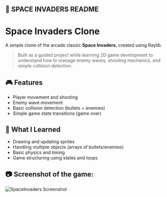 ## 🚀 SPACE INVADERS README

# Space Invaders Clone

A simple clone of the arcade classic **Space Invaders**, created using Raylib.

> Built as a guided project while learning 2D game development to understand how to manage enemy waves, shooting mechanics, and simple collision detection.

## 🎮 Features
- Player movement and shooting
- Enemy wave movement
- Basic collision detection (bullets + enemies)
- Simple game state transitions (game over)

## 🧠 What I Learned
- Drawing and updating sprites
- Handling multiple objects (arrays of bullets/enemies)
- Basic physics and timing
- Game structuring using states and loops

## 📷 Screenshot of the game:

![SpaceInvaders Screenshot](https://i.imgur.com/p3LHzvd.png)
